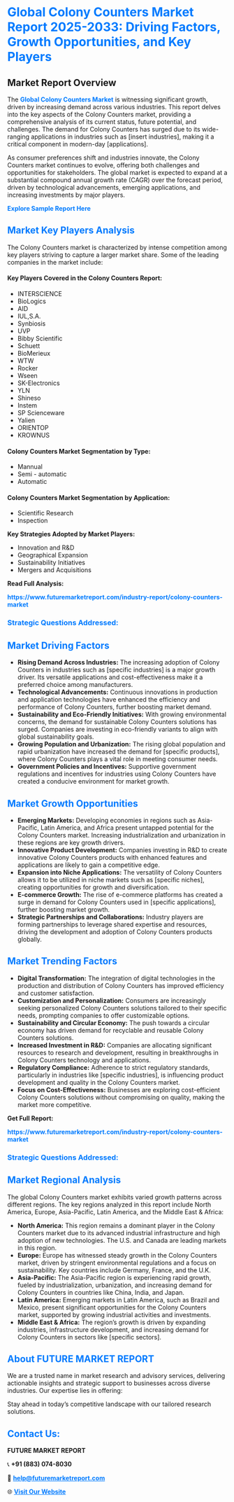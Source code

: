 <h1 style="color: #007BFF;">Global Colony Counters Market Report 2025-2033: Driving Factors, Growth Opportunities, and Key Players</h1>

<section id="overview">
<h2>Market Report Overview</h2>
<p>The <a href="https://www.futuremarketreport.com/industry-report/colony-counters-market" style="color: #007BFF; text-decoration: none;"><strong>Global Colony Counters Market</strong></a> is witnessing significant growth, driven by increasing demand across various industries. This report delves into the key aspects of the Colony Counters market, providing a comprehensive analysis of its current status, future potential, and challenges. The demand for Colony Counters has surged due to its wide-ranging applications in industries such as [insert industries], making it a critical component in modern-day [applications].</p>
<p>As consumer preferences shift and industries innovate, the Colony Counters market continues to evolve, offering both challenges and opportunities for stakeholders. The global market is expected to expand at a substantial compound annual growth rate (CAGR) over the forecast period, driven by technological advancements, emerging applications, and increasing investments by major players.</p>
</section>

<section id="overview">
<p><a href="https://www.futuremarketreport.com/request-sample/reportId=80451" style="color: #007BFF; text-decoration: none;"><strong>Explore Sample Report Here</strong></a></p>
</section>

<section id="key-players">
<h2 style="color: #007BFF;">Market Key Players Analysis</h2>
<p>The Colony Counters market is characterized by intense competition among key players striving to capture a larger market share. Some of the leading companies in the market include:</p>
<h4>Key Players Covered in the Colony Counters Report:</h4>
<ul><li>INTERSCIENCE</li><li>BioLogics</li><li>AID</li><li>IUL,S.A.</li><li>Synbiosis</li><li>UVP</li><li>Bibby Scientific</li><li>Schuett</li><li>BioMerieux</li><li>WTW</li><li>Rocker</li><li>Wseen</li><li>SK-Electronics</li><li>YLN</li><li>Shineso</li><li>Instem</li><li>SP Scienceware</li><li>Yalien</li><li>ORIENTOP</li><li>KROWNUS</li></ul>
<h4>Colony Counters Market Segmentation by Type:</h4>
<ul><li>Mannual</li><li>Semi - automatic</li><li>Automatic</li></ul>

<h4>Colony Counters Market Segmentation by Application:</h4>
<ul><li>Scientific Research</li><li>Inspection</li></ul>
<p><strong>Key Strategies Adopted by Market Players:</strong></p>
<ul>
<li>Innovation and R&D</li>
<li>Geographical Expansion</li>
<li>Sustainability Initiatives</li>
<li>Mergers and Acquisitions</li>
</ul>
</section>

<section>
<p><strong>Read Full Analysis: </strong></p><a href="https://www.futuremarketreport.com/industry-report/colony-counters-market" style="color: #007BFF; text-decoration: none;"><strong>https://www.futuremarketreport.com/industry-report/colony-counters-market</strong></a>
<h3 style="color: #007BFF;">Strategic Questions Addressed:</h3>
</section>

<section id="driving-factors">
<h2 style="color: #007BFF;">Market Driving Factors</h2>
<ul>
<li><strong>Rising Demand Across Industries:</strong> The increasing adoption of Colony Counters in industries such as [specific industries] is a major growth driver. Its versatile applications and cost-effectiveness make it a preferred choice among manufacturers.</li>
<li><strong>Technological Advancements:</strong> Continuous innovations in production and application technologies have enhanced the efficiency and performance of Colony Counters, further boosting market demand.</li>
<li><strong>Sustainability and Eco-Friendly Initiatives:</strong> With growing environmental concerns, the demand for sustainable Colony Counters solutions has surged. Companies are investing in eco-friendly variants to align with global sustainability goals.</li>
<li><strong>Growing Population and Urbanization:</strong> The rising global population and rapid urbanization have increased the demand for [specific products], where Colony Counters plays a vital role in meeting consumer needs.</li>
<li><strong>Government Policies and Incentives:</strong> Supportive government regulations and incentives for industries using Colony Counters have created a conducive environment for market growth.</li>
</ul>
</section>

<section id="growth-opportunities">
<h2 style="color: #007BFF;">Market Growth Opportunities</h2>
<ul>
<li><strong>Emerging Markets:</strong> Developing economies in regions such as Asia-Pacific, Latin America, and Africa present untapped potential for the Colony Counters market. Increasing industrialization and urbanization in these regions are key growth drivers.</li>
<li><strong>Innovative Product Development:</strong> Companies investing in R&D to create innovative Colony Counters products with enhanced features and applications are likely to gain a competitive edge.</li>
<li><strong>Expansion into Niche Applications:</strong> The versatility of Colony Counters allows it to be utilized in niche markets such as [specific niches], creating opportunities for growth and diversification.</li>
<li><strong>E-commerce Growth:</strong> The rise of e-commerce platforms has created a surge in demand for Colony Counters used in [specific applications], further boosting market growth.</li>
<li><strong>Strategic Partnerships and Collaborations:</strong> Industry players are forming partnerships to leverage shared expertise and resources, driving the development and adoption of Colony Counters products globally.</li>
</ul>
</section>

<section id="trending-factors">
<h2 style="color: #007BFF;">Market Trending Factors</h2>
<ul>
<li><strong>Digital Transformation:</strong> The integration of digital technologies in the production and distribution of Colony Counters has improved efficiency and customer satisfaction.</li>
<li><strong>Customization and Personalization:</strong> Consumers are increasingly seeking personalized Colony Counters solutions tailored to their specific needs, prompting companies to offer customizable options.</li>
<li><strong>Sustainability and Circular Economy:</strong> The push towards a circular economy has driven demand for recyclable and reusable Colony Counters solutions.</li>
<li><strong>Increased Investment in R&D:</strong> Companies are allocating significant resources to research and development, resulting in breakthroughs in Colony Counters technology and applications.</li>
<li><strong>Regulatory Compliance:</strong> Adherence to strict regulatory standards, particularly in industries like [specific industries], is influencing product development and quality in the Colony Counters market.</li>
<li><strong>Focus on Cost-Effectiveness:</strong> Businesses are exploring cost-efficient Colony Counters solutions without compromising on quality, making the market more competitive.</li>
</ul>
</section>

<section>
<p><strong>Get Full Report: </strong></p><a href="https://www.futuremarketreport.com/industry-report/colony-counters-market" style="color: #007BFF; text-decoration: none;"><strong>https://www.futuremarketreport.com/industry-report/colony-counters-market</strong></a>
<h3 style="color: #007BFF;">Strategic Questions Addressed:</h3>
</section>


<section id="regional-analysis">
<h2 style="color: #007BFF;">Market Regional Analysis</h2>
<p>The global Colony Counters market exhibits varied growth patterns across different regions. The key regions analyzed in this report include North America, Europe, Asia-Pacific, Latin America, and the Middle East & Africa:</p>
<ul>
<li><strong>North America:</strong> This region remains a dominant player in the Colony Counters market due to its advanced industrial infrastructure and high adoption of new technologies. The U.S. and Canada are leading markets in this region.</li>
<li><strong>Europe:</strong> Europe has witnessed steady growth in the Colony Counters market, driven by stringent environmental regulations and a focus on sustainability. Key countries include Germany, France, and the U.K.</li>
<li><strong>Asia-Pacific:</strong> The Asia-Pacific region is experiencing rapid growth, fueled by industrialization, urbanization, and increasing demand for Colony Counters in countries like China, India, and Japan.</li>
<li><strong>Latin America:</strong> Emerging markets in Latin America, such as Brazil and Mexico, present significant opportunities for the Colony Counters market, supported by growing industrial activities and investments.</li>
<li><strong>Middle East & Africa:</strong> The region’s growth is driven by expanding industries, infrastructure development, and increasing demand for Colony Counters in sectors like [specific sectors].</li>
</ul>
</section>

<footer>
<h2 style="color: #007BFF;">About FUTURE MARKET REPORT</h2>
<p>We are a trusted name in market research and advisory services, delivering actionable insights and strategic support to businesses across diverse industries. Our expertise lies in offering:</p>

<p>Stay ahead in today’s competitive landscape with our tailored research solutions.</p>

<h2 style="color: #007BFF;">Contact Us:</h2>
<p><strong>FUTURE MARKET REPORT</strong></p>
<p>📞 <strong>+91 (883) 074-8030</strong></p>
<p>📧 <strong><a href="mailto:help@futuremarketreport.com" style="color: #007BFF;">help@futuremarketreport.com</a></strong></p>
<p>🌐 <strong><a href="https://www.futuremarketreport.com/" style="color: #007BFF;">Visit Our Website</a></strong></p>
</footer>